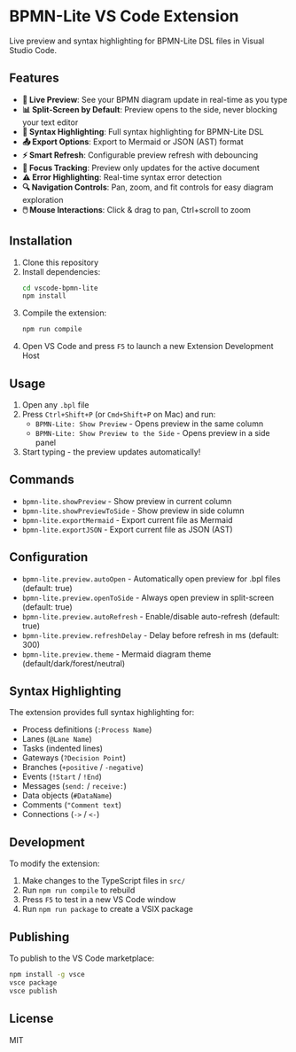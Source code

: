 # BPMN-Lite VS Code Extension

Live preview and syntax highlighting for BPMN-Lite DSL files in Visual Studio Code.

## Features

- **🔴 Live Preview**: See your BPMN diagram update in real-time as you type
- **📊 Split-Screen by Default**: Preview opens to the side, never blocking your text editor
- **🎨 Syntax Highlighting**: Full syntax highlighting for BPMN-Lite DSL
- **📤 Export Options**: Export to Mermaid or JSON (AST) format
- **⚡ Smart Refresh**: Configurable preview refresh with debouncing
- **🎯 Focus Tracking**: Preview only updates for the active document
- **⚠️ Error Highlighting**: Real-time syntax error detection
- **🔍 Navigation Controls**: Pan, zoom, and fit controls for easy diagram exploration
- **🖱️ Mouse Interactions**: Click & drag to pan, Ctrl+scroll to zoom

## Installation

1. Clone this repository
2. Install dependencies:
   ```bash
   cd vscode-bpmn-lite
   npm install
   ```
3. Compile the extension:
   ```bash
   npm run compile
   ```
4. Open VS Code and press `F5` to launch a new Extension Development Host

## Usage

1. Open any `.bpl` file
2. Press `Ctrl+Shift+P` (or `Cmd+Shift+P` on Mac) and run:
   - `BPMN-Lite: Show Preview` - Opens preview in the same column
   - `BPMN-Lite: Show Preview to the Side` - Opens preview in a side panel
3. Start typing - the preview updates automatically!

## Commands

- `bpmn-lite.showPreview` - Show preview in current column
- `bpmn-lite.showPreviewToSide` - Show preview in side column
- `bpmn-lite.exportMermaid` - Export current file as Mermaid
- `bpmn-lite.exportJSON` - Export current file as JSON (AST)

## Configuration

- `bpmn-lite.preview.autoOpen` - Automatically open preview for .bpl files (default: true)
- `bpmn-lite.preview.openToSide` - Always open preview in split-screen (default: true)
- `bpmn-lite.preview.autoRefresh` - Enable/disable auto-refresh (default: true)
- `bpmn-lite.preview.refreshDelay` - Delay before refresh in ms (default: 300)
- `bpmn-lite.preview.theme` - Mermaid diagram theme (default/dark/forest/neutral)

## Syntax Highlighting

The extension provides full syntax highlighting for:
- Process definitions (`:Process Name`)
- Lanes (`@Lane Name`)
- Tasks (indented lines)
- Gateways (`?Decision Point`)
- Branches (`+positive` / `-negative`)
- Events (`!Start` / `!End`)
- Messages (`send:` / `receive:`)
- Data objects (`#DataName`)
- Comments (`"Comment text`)
- Connections (`->` / `<-`)

## Development

To modify the extension:

1. Make changes to the TypeScript files in `src/`
2. Run `npm run compile` to rebuild
3. Press `F5` to test in a new VS Code window
4. Run `npm run package` to create a VSIX package

## Publishing

To publish to the VS Code marketplace:

```bash
npm install -g vsce
vsce package
vsce publish
```

## License

MIT